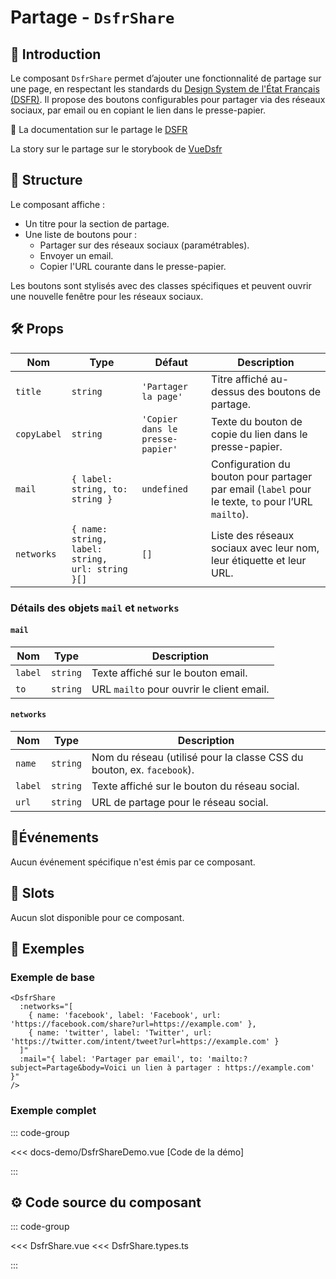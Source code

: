 # Partage - `DsfrShare`

## 🌟 Introduction

Le composant `DsfrShare` permet d’ajouter une fonctionnalité de partage sur une page, en respectant les standards du [Design System de l'État Français (DSFR)](https://www.systeme-de-design.gouv.fr/). Il propose des boutons configurables pour partager via des réseaux sociaux, par email ou en copiant le lien dans le presse-papier.

🏅 La documentation sur le partage le [DSFR](https://www.systeme-de-design.gouv.fr/elements-d-interface/composants/partage)

<VIcon name="vi-file-type-storybook" /> La story sur le partage sur le storybook de [VueDsfr](https://storybook.vue-ds.fr/?path=/docs/composants-dsfrshare--docs)

## 📐 Structure

Le composant affiche :

- Un titre pour la section de partage.
- Une liste de boutons pour :
  - Partager sur des réseaux sociaux (paramétrables).
  - Envoyer un email.
  - Copier l'URL courante dans le presse-papier.

Les boutons sont stylisés avec des classes spécifiques et peuvent ouvrir une nouvelle fenêtre pour les réseaux sociaux.

## 🛠️ Props

| Nom         | Type                                 | Défaut                      | Description                                                                 |
|-------------|--------------------------------------|-----------------------------|-----------------------------------------------------------------------------|
| `title`     | `string`                             | `'Partager la page'`        | Titre affiché au-dessus des boutons de partage.                            |
| `copyLabel` | `string`                             | `'Copier dans le presse-papier'` | Texte du bouton de copie du lien dans le presse-papier.                    |
| `mail`      | `{ label: string, to: string }`      | `undefined`                 | Configuration du bouton pour partager par email (`label` pour le texte, `to` pour l’URL `mailto`). |
| `networks`  | `{ name: string, label: string, url: string }[]` | `[]`                        | Liste des réseaux sociaux avec leur nom, leur étiquette et leur URL.       |

### Détails des objets `mail` et `networks`

#### `mail`

| Nom    | Type     | Description                                  |
|--------|----------|----------------------------------------------|
| `label` | `string` | Texte affiché sur le bouton email.          |
| `to`    | `string` | URL `mailto` pour ouvrir le client email.   |

#### `networks`

| Nom     | Type     | Description                                      |
|---------|----------|--------------------------------------------------|
| `name`  | `string` | Nom du réseau (utilisé pour la classe CSS du bouton, ex. `facebook`). |
| `label` | `string` | Texte affiché sur le bouton du réseau social.    |
| `url`   | `string` | URL de partage pour le réseau social.            |

## 📡Événements

Aucun événement spécifique n'est émis par ce composant.

## 🧩 Slots

Aucun slot disponible pour ce composant.

## 📝 Exemples

### Exemple de base

```vue
<DsfrShare
  :networks="[
    { name: 'facebook', label: 'Facebook', url: 'https://facebook.com/share?url=https://example.com' },
    { name: 'twitter', label: 'Twitter', url: 'https://twitter.com/intent/tweet?url=https://example.com' }
  ]"
  :mail="{ label: 'Partager par email', to: 'mailto:?subject=Partage&body=Voici un lien à partager : https://example.com' }"
/>
```

### Exemple complet

::: code-group

<Story data-title="Démo" min-h="120px">
  <DsfrShareDemo />
</Story>

<<< docs-demo/DsfrShareDemo.vue [Code de la démo]

:::

## ⚙️ Code source du composant

::: code-group

<<< DsfrShare.vue
<<< DsfrShare.types.ts

:::

<script setup lang="ts">
import DsfrShareDemo from './docs-demo/DsfrShareDemo.vue'
</script>
